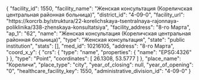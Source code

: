 {
    "facility_id": 1550,
    "facility_name": "Женская консультация (Кореличская центральная районная больница)",
    "district_id": "4-09-0",
    "facility_url": "https:\/\/korcrb.by\/struktura\/22-korelichskaya-tsentralnaya-rajonnaya-poliklinika\/338-zhenskaya-konsultatsiya",
    "facility_address": "8-го Марта",
    "ap_1": "62",
    "name": "Женская консультация (Кореличская центральная районная больница)",
    "type": "Женская консультация",
    "state": "public institution",
    "stats": [],
    "med_id": 10216105,
    "address": "8-го Марта",
    "coord_x_y": {
        "crs": {
            "type": "name",
            "properties": {
                "name": "EPSG:4326"
            }
        },
        "type": "Point",
        "coordinates": [
            26.1308,
            53.5777
        ]
    },
    "place_name": "Кореличи",
    "place_type": "city",
    "year_of_closing": null,
    "year_of_opening": "0",
    "healthcare_facility_key": 1550,
    "administrative_division_id": "4-09-0"
}